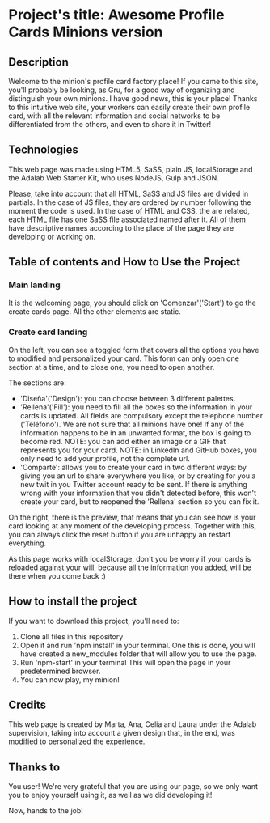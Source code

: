 # Project's title: Awesome Profile Cards Minions version 

## Description

Welcome to the minion's profile card factory place! If you came to this site, you'll probably be looking, as Gru, for a good way of organizing and distinguish your own minions. I have good news, this is your place! Thanks to this intuitive web site, your workers can easily create their own profile card, with all the relevant information and social networks to be differentiated from the others, and even to share it in Twitter!

## Technologies

This web page was made using HTML5, SaSS, plain JS, localStorage and the Adalab Web Starter Kit, who uses NodeJS, Gulp and JSON.

Please, take into account that all HTML, SaSS and JS files are divided in partials. In the case of JS files, they are ordered by number following the moment the code is used. In the case of HTML and CSS, the are related, each HTML file has one SaSS file associated named after it. All of them have descriptive names according to the place of the page they are developing or working on.

## Table of contents and How to Use the Project

### Main landing

It is the welcoming page, you should click on 'Comenzar'('Start') to go the create cards page. All the other elements are static.

### Create card landing

On the left, you can see a toggled form that covers all the options you have to modified and personalized your card. This form can only open one section at a time, and to close one, you need to open another.

The sections are:

- 'Diseña'('Design'): you can choose between 3 different palettes.
- 'Rellena'('Fill'): you need to fill all the boxes so the information in your cards is updated. All fields are compulsory except the telephone number ('Teléfono'). We are not sure that all minions have one! If any of the information happens to be in an unwanted format, the box is going to become red.
  NOTE: you can add either an image or a GIF that represents you for your card.
  NOTE: in LinkedIn and GitHub boxes, you only need to add your profile, not the complete url.
- 'Comparte': allows you to create your card in two different ways: by giving you an url to share everywhere you like, or by creating for you a new twit in you Twitter account ready to be sent. If there is anything wrong with your information that you didn't detected before, this won't create your card, but to reopened the 'Rellena' section so you can fix it.

On the right, there is the preview, that means that you can see how is your card looking at any moment of the developing process.
Together with this, you can always click the reset button if you are unhappy an restart everything.

As this page works with localStorage, don't you be worry if your cards is reloaded against your will, because all the information you added, will be there when you come back :)

## How to install the project

If you want to download this project, you'll need to:

1. Clone all files in this repository
2. Open it and run 'npm install' in your terminal. One this is done, you will have created a new_modules folder that will allow you to use the page.
3. Run 'npm-start' in your terminal This will open the page in your predetermined browser.
4. You can now play, my minion!

## Credits

This web page is created by Marta, Ana, Celia and Laura under the Adalab supervision, taking into account a given design that, in the end, was modified to personalized the experience.

## Thanks to

You user! We're very grateful that you are using our page, so we only want you to enjoy yourself using it, as well as we did developing it!

Now, hands to the job!
